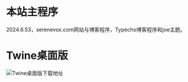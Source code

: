 # 本站主程序
2024.6.53，serenevox.com网站与博客程序，Typecho博客程序和joe主题。

# Twine桌面版
![Twine桌面版下载地址](https://github.com/klembot/twinejs/releases)
